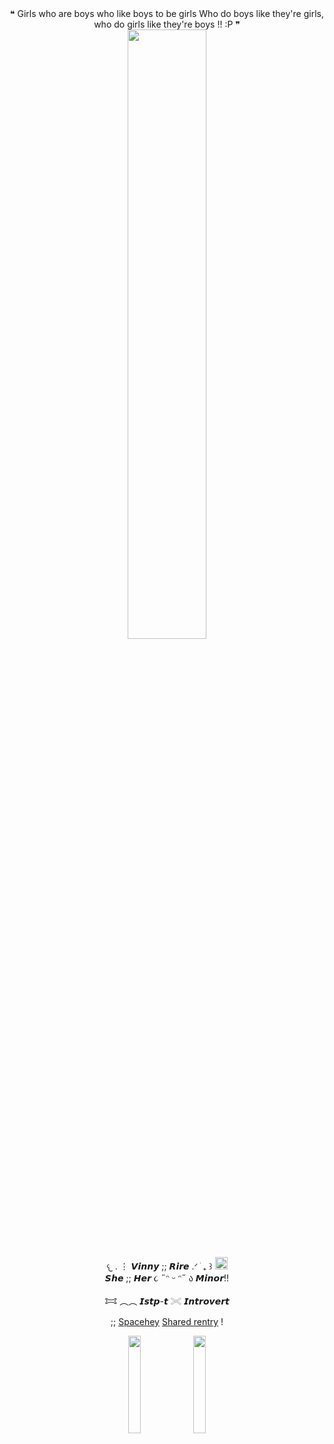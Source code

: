 <div id="header" align="center">
 ❝ Girls who are boys who like boys to be girls
Who do boys like they're girls, who do girls like they're boys !! :P ❞
<div align="center">
<img src="(https://files.catbox.moe/bdpoj9.gi]"  width="50%" heigh="3%"


<div id="header" align="center">

 
𐔌   .  ⋮ 𝙑𝙞𝙣𝙣𝙮 ;; 𝙍𝙞𝙧𝙚   .ᐟ  ֹ   ₊ ꒱ <img src="https://files.catbox.moe/3z55xw.gif" width="20" heigh="10%">  
‎
𝙎𝙝𝙚 ;; 𝙃𝙚𝙧 ૮ ˶ᵔ ᵕ ᵔ˶ ა 𝙈𝙞𝙣𝙤𝙧!!

𐂯 ︵︵ 𝙄𝙨𝙩𝙥-𝙩 𓏵 𝙄𝙣𝙩𝙧𝙤𝙫𝙚𝙧𝙩



;; [Spacehey](https://spacehey.com/fleshylust)  [Shared rentry](https://rentry.co/tootsierolls)  !


<div id="header" align="center">
 <img src="https://files.catbox.moe/vx8hmf.png" width="20%" heigh="3%"> <img src="https://files.catbox.moe/e1tot9.png" width="20%" heigh="3%">

